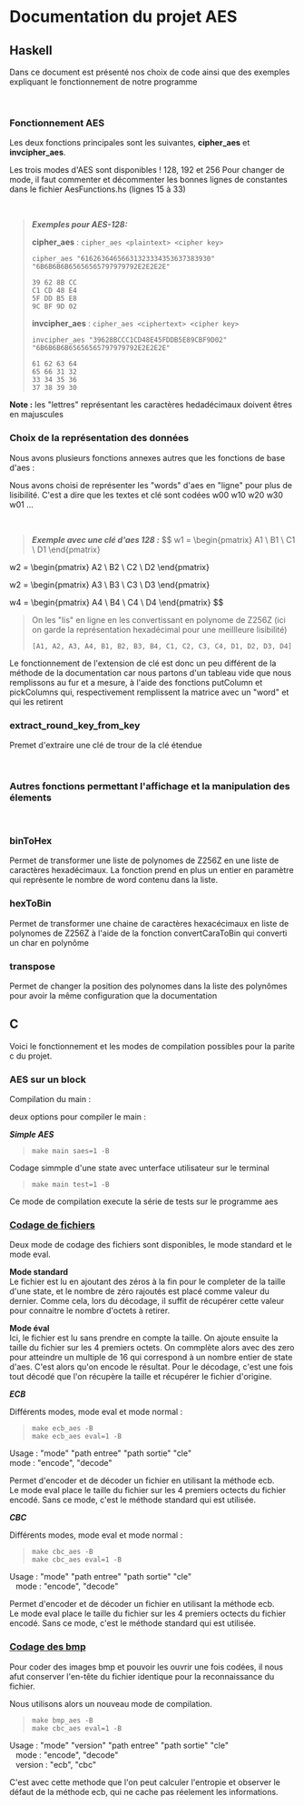 # Documentation du projet AES 


## Haskell

Dans ce document est présenté nos choix de code ainsi que des exemples expliquant le fonctionnement de notre programme

<br>

### Fonctionnement AES

Les deux fonctions principales sont les suivantes, **cipher_aes** et **invcipher_aes**.

Les trois modes d'AES sont disponibles ! 128, 192 et 256
Pour changer de mode, il faut commenter et décommenter les bonnes lignes de constantes dans le fichier AesFunctions.hs (lignes 15 à 33)

<br>

>*__Exemples pour AES-128:__*
>
>**cipher_aes** : ```cipher_aes <plaintext> <cipher key>```
>```
>cipher_aes "61626364656631323334353637383930" "6B6B6B6B65656565797979792E2E2E2E" 
>
> 39 62 8B CC 
> C1 CD 48 E4 
> 5F DD B5 E8 
> 9C BF 9D 02
>```
>**invcipher_aes** : ```cipher_aes <ciphertext> <cipher key>```
>```
>invcipher_aes "39628BCCC1CD48E45FDDB5E89CBF9D02" "6B6B6B6B65656565797979792E2E2E2E" 
> 
> 61 62 63 64 
> 65 66 31 32 
> 33 34 35 36 
> 37 38 39 30
>```
**Note :** les "lettres" représentant les caractères hedadécimaux doivent êtres en majuscules

### Choix de la représentation des données

Nous avons plusieurs fonctions annexes autres que les fonctions de base d'aes :

Nous avons choisi de représenter les "words" d'aes en "ligne" pour plus de lisibilité. C'est a dire que les textes et clé sont codées w00 w10 w20 w30 w01 ...

<br>

>*__Exemple avec une clé d'aes 128 :__*
$$
w1 = \begin{pmatrix}
                                A1 \\
                                B1 \\
                                C1 \\
                                D1
                                \end{pmatrix}

w2 = \begin{pmatrix}
                                A2 \\
                                B2 \\
                                C2 \\
                                D2
                                \end{pmatrix}

w2 = \begin{pmatrix}
                                A3 \\
                                B3 \\
                                C3 \\
                                D3
                                \end{pmatrix}

w4 = \begin{pmatrix}
                                A4 \\
                                B4 \\
                                C4 \\
                                D4
                                \end{pmatrix}
$$
>On les "lis" en ligne en les convertissant en polynome de Z256Z (ici on garde la représentation hexadécimal pour une meillleure lisibilité)
>```
>[A1, A2, A3, A4, B1, B2, B3, B4, C1, C2, C3, C4, D1, D2, D3, D4]
>```
>

Le fonctionnement de l'extension de clé est donc un peu différent de la méthode de la documentation car nous partons d'un tableau vide que nous remplissons au fur et a mesure, à l'aide des fonctions putColumn et pickColumns qui, respectivement remplissent la matrice avec un "word" et qui les retirent

### extract_round_key_from_key
Premet d'extraire une clé de trour de la clé étendue

<br>

### Autres fonctions permettant l'affichage et la manipulation des élements

<br>

### binToHex
Permet de transformer une liste de polynomes de Z256Z en une liste de caractères hexadécimaux. La fonction prend en plus un entier en paramètre qui reprèsente le nombre de word contenu dans la liste.

### hexToBin
Permet de transformer une chaine de caractères hexacécimaux en liste de polynomes de Z256Z à l'aide de la fonction convertCaraToBin qui converti un char en polynôme

### transpose
Permet de changer la position des polynomes dans la liste des polynômes pour avoir la même configuration que la documentation


## C

Voici le fonctionnement et les modes de compilation possibles pour la parite c du projet.


### AES sur un block

Compilation du main :

deux options pour compiler le main :

*__Simple AES__*

>```make main saes=1 -B```

Codage simmple d'une state avec unterface utilisateur sur le terminal

>```make main test=1 -B```

Ce mode de compilation execute la série de tests sur le programme aes



### <u>Codage de fichiers</u>


Deux mode de codage des fichiers sont disponibles, le mode standard et le mode eval.

__Mode standard__ <br>
Le fichier est lu en ajoutant des zéros à la fin pour le completer de la taille d'une state, et le nombre de zéro rajoutés est placé comme valeur du dernier. Comme cela, lors du décodage, il suffit de récupérer cette valeur pour connaitre le nombre d'octets à retirer.

__Mode éval__ <br>
Ici, le fichier est lu sans prendre en compte la taille. On ajoute ensuite la taille du fichier sur les 4 premiers octets. On commplète alors avec des zero pour atteindre un multiple de 16 qui correspond à un nombre entier de state d'aes. C'est alors qu'on encode le résultat. Pour le décodage, c'est une fois tout décodé que l'on récupère la taille et récupérer le fichier d'origine.


*__ECB__*

Différents modes, mode eval et mode normal :

>```make ecb_aes -B``` <br>
>```make ecb_aes eval=1 -B```


Usage : "mode" "path entree" "path sortie" "cle" <br>
mode : "encode", "decode"

Permet d'encoder et de décoder un fichier en utilisant la méthode ecb.<br>
Le mode eval place le taille du fichier sur les 4 premiers octects du fichier encodé.
Sans ce mode, c'est le méthode standard qui est utilisée.


*__CBC__*

Différents modes, mode eval et mode normal :

>```make cbc_aes -B``` <br>
>```make cbc_aes eval=1 -B```


Usage : "mode" "path entree" "path sortie" "cle" <br>
&ensp; mode : "encode", "decode"

Permet d'encoder et de décoder un fichier en utilisant la méthode ecb.<br>
Le mode eval place le taille du fichier sur les 4 premiers octects du fichier encodé.
Sans ce mode, c'est le méthode standard qui est utilisée.



### <u>Codage des bmp</u>

Pour coder des images bmp et pouvoir les ouvrir une fois codées, il nous afut conserver l'en-tête du fichier identique pour la reconnaissance du fichier.

Nous utilisons alors un nouveau mode de compilation.

>```make bmp_aes -B``` <br>
>```make cbc_aes eval=1 -B```

Usage : "mode" "version" "path entree" "path sortie" "cle" <br>
&ensp; mode : "encode", "decode"  <br>
&ensp; version : "ecb", "cbc" 

C'est avec cette methode que l'on peut calculer l'entropie et observer le défaut de la méthode ecb, qui ne cache pas réelement les informations.

